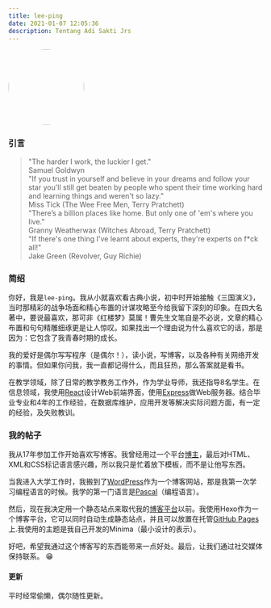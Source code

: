 ```yaml
---
title: lee-ping
date: 2021-01-07 12:05:36
description: Tentang Adi Sakti Jrs
---
```

<div class="text-center mb-3">
  <img src="/images/lee-ping.jpg" width="150" height="150" style="border-radius: 50%;"  />
</div>

### 引言

>"The harder I work, the luckier I get." </br>Samuel Goldwyn</br>
>"If you trust in yourself and believe in your dreams and follow your star you'll still get beaten by people who spent their time working hard and learning things and weren't so lazy."</br>Miss Tick (The Wee Free Men, Terry Pratchett)</br>
> "There’s a billion places like home. But only one of 'em's where you live." </br> Granny Weatherwax (Witches Abroad, Terry Pratchett)</br>
> "If there's one thing I've learnt about experts, they're experts on f*ck all!" </br> Jake Green (Revolver, Guy Richie)

### 简绍
你好，我是`lee-ping`。我从小就喜欢看古典小说，初中时开始接触《三国演义》，当时那精彩的战争场面和精心布置的计谋攻略至今给我留下深刻的印象。在四大名著中，要说最喜欢，那可非《红楼梦》莫属！曹先生文笔自是不必说，文章的精心布置和句句精雕细琢更是让人惊叹。如果找出一个理由说为什么喜欢它的话，那是因为：它包含了我青春时期的成长。

我的爱好是偶尔写写程序（是偶尔！），读小说，写博客，以及各种有关网络开发的事情。但如果你问我，我一直都记得什么，而且狂热，那么答案就是看书。

在教学领域，除了日常的教学教务工作外，作为学业导师，我还指导8名学生。在信息领域，我使用[React]()设计Web前端界面，使用[Express]()做Web服务器。结合毕业专业和4年的工作经验，在数据库维护，应用开发等解决实际问题方面，有一定的经验，及失败教训。

### 我的帖子
我从17年参加工作开始喜欢写博客。我曾经用过一个平台[博主](http://www.blogger.com/)，最后对HTML、XML和CSS标记语言感兴趣，所以我只是忙着放下模板，而不是让他写东西。

当我进入大学工作时，我搬到了[WordPress](https://wordpress.com网站/)作为一个博客网站，那是我第一次学习编程语言的时候。我学的第一门语言是[Pascal]()（编程语言）。

然后，现在我决定用一个静态站点来取代我的[博客平台](https://adisaktijrs.wordpress.com/)以前。我使用Hexo作为一个博客平台，它可以同时自动生成静态站点，并且可以放置在托管[GitHub Pages](https://pages.github.com/)上.我使用的主题是我自己开发的Minima（最小设计的表示）。

好吧，希望我通过这个博客写的东西能带来一点好处。最后，让我们通过社交媒体保持联系。 😁

#### 更新
平时经常偷懒，偶尔随性更新。